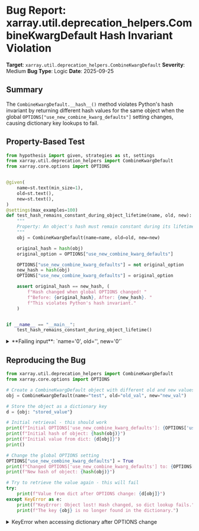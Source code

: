 # Bug Report: xarray.util.deprecation_helpers.CombineKwargDefault Hash Invariant Violation

**Target**: `xarray.util.deprecation_helpers.CombineKwargDefault`
**Severity**: Medium
**Bug Type**: Logic
**Date**: 2025-09-25

## Summary

The `CombineKwargDefault.__hash__()` method violates Python's hash invariant by returning different hash values for the same object when the global `OPTIONS["use_new_combine_kwarg_defaults"]` setting changes, causing dictionary key lookups to fail.

## Property-Based Test

```python
from hypothesis import given, strategies as st, settings
from xarray.util.deprecation_helpers import CombineKwargDefault
from xarray.core.options import OPTIONS


@given(
    name=st.text(min_size=1),
    old=st.text(),
    new=st.text(),
)
@settings(max_examples=100)
def test_hash_remains_constant_during_object_lifetime(name, old, new):
    """
    Property: An object's hash must remain constant during its lifetime.
    """
    obj = CombineKwargDefault(name=name, old=old, new=new)

    original_hash = hash(obj)
    original_option = OPTIONS["use_new_combine_kwarg_defaults"]

    OPTIONS["use_new_combine_kwarg_defaults"] = not original_option
    new_hash = hash(obj)
    OPTIONS["use_new_combine_kwarg_defaults"] = original_option

    assert original_hash == new_hash, (
        f"Hash changed when global OPTIONS changed! "
        f"Before: {original_hash}, After: {new_hash}. "
        f"This violates Python's hash invariant."
    )


if __name__ == "__main__":
    test_hash_remains_constant_during_object_lifetime()
```

<details>

<summary>
**Failing input**: `name='0', old='', new='0'`
</summary>
```
Traceback (most recent call last):
  File "/home/npc/pbt/agentic-pbt/worker_/50/hypo.py", line 33, in <module>
    test_hash_remains_constant_during_object_lifetime()
    ~~~~~~~~~~~~~~~~~~~~~~~~~~~~~~~~~~~~~~~~~~~~~~~~~^^
  File "/home/npc/pbt/agentic-pbt/worker_/50/hypo.py", line 7, in test_hash_remains_constant_during_object_lifetime
    name=st.text(min_size=1),
               ^^^
  File "/home/npc/miniconda/lib/python3.13/site-packages/hypothesis/core.py", line 2124, in wrapped_test
    raise the_error_hypothesis_found
  File "/home/npc/pbt/agentic-pbt/worker_/50/hypo.py", line 25, in test_hash_remains_constant_during_object_lifetime
    assert original_hash == new_hash, (
           ^^^^^^^^^^^^^^^^^^^^^^^^^
AssertionError: Hash changed when global OPTIONS changed! Before: 0, After: -1391512760308981013. This violates Python's hash invariant.
Falsifying example: test_hash_remains_constant_during_object_lifetime(
    name='0',  # or any other generated value
    old='',  # or any other generated value
    new='0',
)
Explanation:
    These lines were always and only run by failing examples:
        /home/npc/pbt/agentic-pbt/worker_/50/hypo.py:26
```
</details>

## Reproducing the Bug

```python
from xarray.util.deprecation_helpers import CombineKwargDefault
from xarray.core.options import OPTIONS

# Create a CombineKwargDefault object with different old and new values
obj = CombineKwargDefault(name="test", old="old_val", new="new_val")

# Store the object as a dictionary key
d = {obj: "stored_value"}

# Initial retrieval - this should work
print(f"Initial OPTIONS['use_new_combine_kwarg_defaults']: {OPTIONS['use_new_combine_kwarg_defaults']}")
print(f"Initial hash of object: {hash(obj)}")
print(f"Initial value from dict: {d[obj]}")
print()

# Change the global OPTIONS setting
OPTIONS["use_new_combine_kwarg_defaults"] = True
print(f"Changed OPTIONS['use_new_combine_kwarg_defaults'] to: {OPTIONS['use_new_combine_kwarg_defaults']}")
print(f"New hash of object: {hash(obj)}")

# Try to retrieve the value again - this will fail
try:
    print(f"Value from dict after OPTIONS change: {d[obj]}")
except KeyError as e:
    print(f"KeyError: Object lost! Hash changed, so dict lookup fails.")
    print(f"The key {obj} is no longer found in the dictionary.")
```

<details>

<summary>
KeyError when accessing dictionary after OPTIONS change
</summary>
```
Initial OPTIONS['use_new_combine_kwarg_defaults']: False
Initial hash of object: 2712181757414178173
Initial value from dict: stored_value

Changed OPTIONS['use_new_combine_kwarg_defaults'] to: True
New hash of object: -3003431582126912833
KeyError: Object lost! Hash changed, so dict lookup fails.
The key new_val is no longer found in the dictionary.
```
</details>

## Why This Is A Bug

This violates Python's fundamental hash invariant documented in the [Python data model](https://docs.python.org/3/reference/datamodel.html#object.__hash__): "the hash value should remain constant during an object's lifetime."

The bug occurs because:

1. `CombineKwargDefault.__hash__()` returns `hash(self._value)` (line 181 in deprecation_helpers.py)
2. `_value` is a property that dynamically returns either `self._old` or `self._new` based on the global `OPTIONS["use_new_combine_kwarg_defaults"]` setting (line 177-178)
3. When this global option toggles, existing objects' hash values change

This causes severe issues in practice:
- Objects stored as dictionary keys become inaccessible after OPTIONS changes
- Objects in sets can no longer be found or removed
- Any hash-based data structure will exhibit unpredictable behavior
- Silent data loss or corruption is possible in code relying on these objects as keys

While the CombineKwargDefault class is primarily used internally for deprecation management and not typically used as dictionary keys in the xarray codebase, the implementation of `__hash__()` makes it a hashable type that must follow Python's rules.

## Relevant Context

The `CombineKwargDefault` class is used to manage deprecation transitions for keyword argument defaults in xarray. It allows the library to switch default values based on a global configuration option. The class is instantiated in several places (lines 215-221 of deprecation_helpers.py) to create default values like:
- `_DATA_VARS_DEFAULT`
- `_COORDS_DEFAULT`
- `_COMPAT_CONCAT_DEFAULT`
- `_COMPAT_DEFAULT`
- `_JOIN_DEFAULT`

These instances are used as default parameter values in functions like `concat()`, `merge()`, and `combine_by_coords()`. The global option `OPTIONS["use_new_combine_kwarg_defaults"]` (default: False) controls whether old or new defaults are used.

The class inherits conceptual design from `ReprObject` and implements `__eq__`, `__repr__`, `__hash__`, and `__dask_tokenize__` methods to make it behave like a value type.

## Proposed Fix

```diff
--- a/xarray/util/deprecation_helpers.py
+++ b/xarray/util/deprecation_helpers.py
@@ -178,7 +178,7 @@ class CombineKwargDefault:
         return self._new if OPTIONS["use_new_combine_kwarg_defaults"] else self._old

     def __hash__(self) -> int:
-        return hash(self._value)
+        return hash((self._name, self._old, self._new))

     def __dask_tokenize__(self) -> object:
         from dask.base import normalize_token
```

This fix ensures the hash is based on the immutable attributes that define the object's identity (`_name`, `_old`, `_new`) rather than the dynamic `_value` property that can change based on global state.
